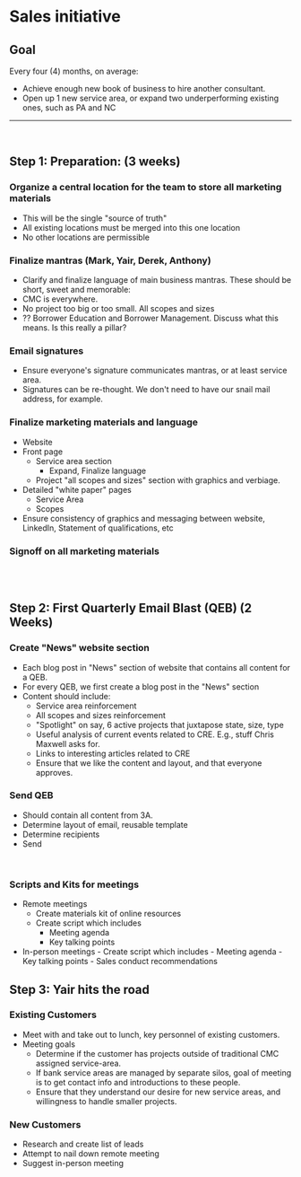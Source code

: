 # Sales initiative

## Goal

Every four (4) months, on average:

-   Achieve enough new book of business to hire another consultant.
-   Open up 1 new service area, or expand two underperforming existing ones, such as PA and NC

---

<br />

## Step 1: Preparation: (3 weeks)

### Organize a central location for the team to store all marketing materials

-   This will be the single "source of truth"
-   All existing locations must be merged into this one location
-   No other locations are permissible

### Finalize mantras (Mark, Yair, Derek, Anthony)

-   Clarify and finalize language of main business mantras. These should be short, sweet and memorable:
-   CMC is everywhere.
-   No project too big or too small. All scopes and sizes
-   ?? Borrower Education and Borrower Management. Discuss what this means. Is this really a pillar?

### Email signatures

-   Ensure everyone's signature communicates mantras, or at least service area.
-   Signatures can be re-thought. We don't need to have our snail mail address, for example.

### Finalize marketing materials and language

-   Website
-   Front page
    -   Service area section
        -   Expand, Finalize language
    -   Project "all scopes and sizes" section with graphics and verbiage.
-   Detailed "white paper" pages
    -   Service Area
    -   Scopes
-   Ensure consistency of graphics and messaging between website, LinkedIn, Statement of qualifications, etc

### Signoff on all marketing materials

<br />
<br />

## Step 2: First Quarterly Email Blast (QEB) (2 Weeks)

### Create "News" website section

-   Each blog post in "News" section of website that contains all content for a QEB.
-   For every QEB, we first create a blog post in the "News" section
-   Content should include:
    -   Service area reinforcement
    -   All scopes and sizes reinforcement
    -   "Spotlight" on say, 6 active projects that juxtapose state, size, type
    -   Useful analysis of current events related to CRE. E.g., stuff Chris Maxwell asks for.
    -   Links to interesting articles related to CRE
    -   Ensure that we like the content and layout, and that everyone approves.

### Send QEB

-   Should contain all content from 3A.
-   Determine layout of email, reusable template
-   Determine recipients
-   Send

<br />

### Scripts and Kits for meetings

-   Remote meetings
    -   Create materials kit of online resources
    -   Create script which includes
        -   Meeting agenda
        -   Key talking points
-   In-person meetings - Create script which includes - Meeting agenda - Key talking points - Sales conduct recommendations

## Step 3: Yair hits the road

### Existing Customers

-   Meet with and take out to lunch, key personnel of existing customers.
-   Meeting goals
    -   Determine if the customer has projects outside of traditional CMC assigned service-area.
    -   If bank service areas are managed by separate silos, goal of meeting is to get contact info and introductions to these people.
    -   Ensure that they understand our desire for new service areas, and willingness to handle smaller projects.

### New Customers

-   Research and create list of leads
-   Attempt to nail down remote meeting
-   Suggest in-person meeting
